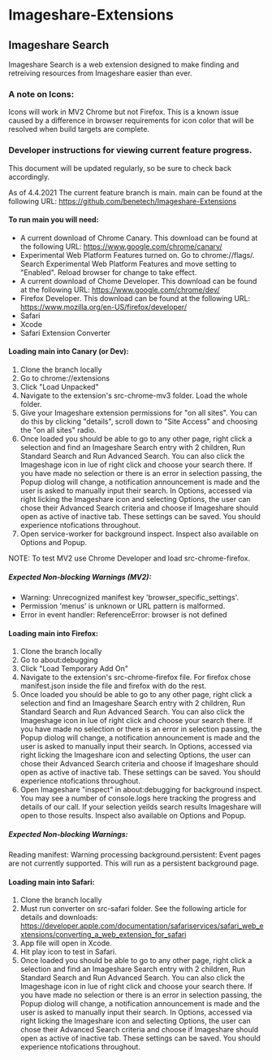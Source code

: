 # Imageshare-Extensions

## Imageshare Search

Imageshare Search is a web extension designed to make finding and retreiving resources from Imageshare easier than ever.


### A note on Icons:

Icons will work in MV2 Chrome but not Firefox. This is a known issue caused by a difference in browser requirements for icon color that will be resolved when build targets are complete.




### Developer instructions for viewing current feature progress.
This document will be updated regularly, so be sure to check back accordingly.

As of 4.4.2021
The current feature branch is main. main can be found at the following URL: https://github.com/benetech/Imageshare-Extensions

#### To run main you will need:
* A current download of Chrome Canary. This download can be found at the following URL: https://www.google.com/chrome/canary/
* Experimental Web Platform Features turned on. Go to chrome://flags/. Search Experimental Web Platform Features and move setting to "Enabled". Reload browser for change to take effect.
* A current download of Chome Developer. This download can be found at the following URL: https://www.google.com/chrome/dev/
* Firefox Developer. This download can be found at the following URL: https://www.mozilla.org/en-US/firefox/developer/
* Safari
* Xcode
* Safari Extension Converter

#### Loading main into Canary (or Dev):
1. Clone the branch locally
2. Go to chrome://extensions
3. Click "Load Unpacked"
4. Navigate to the extension's src-chrome-mv3 folder. Load the whole folder.
5. Give your Imageshare extension permissions for "on all sites". You can do this by clicking "details", scroll down to "Site Access" and choosing the "on all sites" radio.
6. Once loaded you should be able to go to any other page, right click a selection and find an Imageshare Search entry with 2 children, Run Standard Search and Run Advanced Search. You can also click the Imageshage icon in lue of right click and choose your search there. If you have made no selection or there is an error in selection passing, the Popup diolog will change, a notification announcement is made and the user is asked to manually input their search. In Options, accessed via right licking the Imageshare icon and selecting Options, the user can chose their Advanced Search criteria and choose if Imageshare should open as active of inactive tab. These settings can be saved. You should experience ntofications throughout.
7. Open service-worker for background inspect. Inspect also available on Options and Popup.

NOTE: To test MV2 use Chrome Developer and load src-chrome-firefox.

##### Expected Non-blocking Warnings (MV2):
* Warning: Unrecognized manifest key 'browser_specific_settings'.
* Permission 'menus' is unknown or URL pattern is malformed.
* Error in event handler: ReferenceError: browser is not defined

#### Loading main into Firefox:
1. Clone the branch locally
2. Go to about:debugging
3. Click "Load Temporary Add On"
4. Navigate to the extension's src-chrome-firefox file. For firefox chose manifest.json inside the file and firefox with do the rest.
5. Once loaded you should be able to go to any other page, right click a selection and find an Imageshare Search entry with 2 children, Run Standard Search and Run Advanced Search. You can also click the Imageshage icon in lue of right click and choose your search there. If you have made no selection or there is an error in selection passing, the Popup diolog will change, a notification announcement is made and the user is asked to manually input their search. In Options, accessed via right licking the Imageshare icon and selecting Options, the user can chose their Advanced Search criteria and choose if Imageshare should open as active of inactive tab. These settings can be saved.  You should experience ntofications throughout.
6. Open Imageshare "inspect" in about:debugging for background inspect. You may see a number of console.logs here tracking the progress and details of our call. If your selection yeilds search results Imageshare will open to those results. Inspect also available on Options and Popup.

##### Expected Non-blocking Warnings:
Reading manifest: Warning processing background.persistent: Event pages are not currently supported. This will run as a persistent background page.

#### Loading main into Safari:

1. Clone the branch locally
2. Must run converter on src-safari folder. See the following article for details and downloads: https://developer.apple.com/documentation/safariservices/safari_web_extensions/converting_a_web_extension_for_safari
3. App file will open in Xcode.
4. Hit play icon to test in Safari.
5. Once loaded you should be able to go to any other page, right click a selection and find an Imageshare Search entry with 2 children, Run Standard Search and Run Advanced Search. You can also click the Imageshage icon in lue of right click and choose your search there. If you have made no selection or there is an error in selection passing, the Popup diolog will change, a notification announcement is made and the user is asked to manually input their search. In Options, accessed via right licking the Imageshare icon and selecting Options, the user can chose their Advanced Search criteria and choose if Imageshare should open as active of inactive tab. These settings can be saved. You should experience ntofications throughout.


